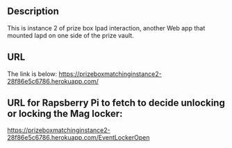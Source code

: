 ## Description
This is instance 2 of prize box Ipad interaction, another Web app that mounted Iapd on one side of the prize vault.
## URL
The link is below: https://prizeboxmatchinginstance2-28f86e5c6786.herokuapp.com/

## URL for Rapsberry Pi to fetch to decide unlocking or locking the Mag locker:
https://prizeboxmatchinginstance2-28f86e5c6786.herokuapp.com/EventLockerOpen
